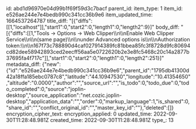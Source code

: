 id: abd1d96970e04d99b1f69f59d3c7bacf
parent_id: 
item_type: 1
item_id: e526ae244e7e4bedb990c341cc36b9e6
item_updated_time: 1664537264787
title_diff: "[{\"diffs\":[[1,\"localhost\"]],\"start1\":0,\"start2\":0,\"length1\":0,\"length2\":9}]"
body_diff: "[{\"diffs\":[[1,\"Tools -> Options -> Web Clipper\\\n\\\nEnable Web Clipper Service\\\n\\\n(same page)\\\n\\\nunder Advanced options is\\\n\\\nAuthorization token:\\\n\\\n167f73c788890d4caf027914389fc81bbea85fc3f8728d9fc80694cd82dee58942893ced2eecff56aa5e0722620b2e3e8fc5468c20c14a2877b37695fa4f717c\"]],\"start1\":0,\"start2\":0,\"length1\":0,\"length2\":251}]"
metadata_diff: {"new":{"id":"e526ae244e7e4bedb990c341cc36b9e6","parent_id":"1795db41300d42a18ffa185ebc0787c8","latitude":"44.10947530","longitude":"10.41354650","altitude":"0.0000","author":"","source_url":"","is_todo":0,"todo_due":0,"todo_completed":0,"source":"joplin-desktop","source_application":"net.cozic.joplin-desktop","application_data":"","order":0,"markup_language":1,"is_shared":0,"share_id":"","conflict_original_id":"","master_key_id":""},"deleted":[]}
encryption_cipher_text: 
encryption_applied: 0
updated_time: 2022-09-30T11:28:48.981Z
created_time: 2022-09-30T11:28:48.981Z
type_: 13